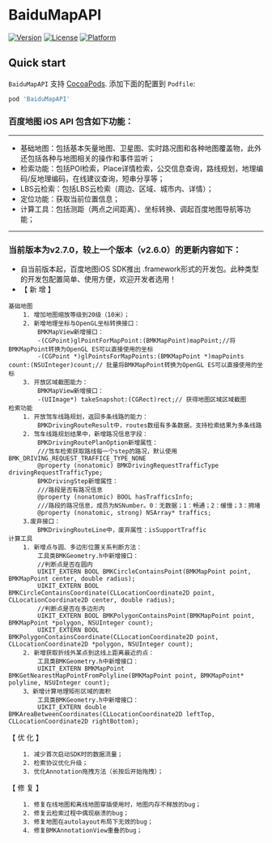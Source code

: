 # BaiduMapAPI
[![Version](https://img.shields.io/cocoapods/v/BaiduMapAPI.svg?style=flat)](http://cocoadocs.org/docsets/BaiduMapAPI)
[![License](https://img.shields.io/cocoapods/l/BaiduMapAPI.svg?style=flat)](http://cocoadocs.org/docsets/BaiduMapAPI)
[![Platform](https://img.shields.io/cocoapods/p/BaiduMapAPI.svg?style=flat)](http://cocoadocs.org/docsets/BaiduMapAPI)

## Quick start

`BaiduMapAPI` 支持 [CocoaPods](http://cocoapods.org).  添加下面的配置到 `Podfile`:

```ruby
pod 'BaiduMapAPI'
```


### 百度地图 iOS API 包含如下功能：
-------------------
* 基础地图：包括基本矢量地图、卫星图、实时路况图和各种地图覆盖物，此外还包括各种与地图相关的操作和事件监听；
* 检索功能：包括POI检索，Place详情检索，公交信息查询，路线规划，地理编码/反地理编码，在线建议查询，短串分享等；
* LBS云检索：包括LBS云检索（周边、区域、城市内、详情）；
* 定位功能：获取当前位置信息；
* 计算工具：包括测距（两点之间距离）、坐标转换、调起百度地图导航等功能；


--------------------------------------------------------------------------------------

### 当前版本为v2.7.0，较上一个版本（v2.6.0）的更新内容如下：


* 自当前版本起，百度地图iOS SDK推出 .framework形式的开发包。此种类型的开发包配置简单、使用方便，欢迎开发者选用！
* 【 新 增 】
```
基础地图
    1. 增加地图缩放等级到20级（10米）；
    2. 新增地理坐标与OpenGL坐标转换接口：
        BMKMapView新增接口：
        -(CGPoint)glPointForMapPoint:(BMKMapPoint)mapPoint;//将BMKMapPoint转换为OpenGL ES可以直接使用的坐标
        -(CGPoint *)glPointsForMapPoints:(BMKMapPoint *)mapPoints count:(NSUInteger)count;// 批量将BMKMapPoint转换为OpenGL ES可以直接使用的坐标
    3. 开放区域截图能力：
        BMKMapView新增接口：
        -(UIImage*) takeSnapshot:(CGRect)rect;// 获得地图区域区域截图
检索功能
    1. 开放驾车线路规划，返回多条线路的能力：
        BMKDrivingRouteResult中，routes数组有多条数据，支持检索结果为多条线路
    2. 驾车线路规划结果中，新增路况信息字段：
        BMKDrivingRoutePlanOption新增属性：
        ///驾车检索获取路线每一个step的路况，默认使用BMK_DRIVING_REQUEST_TRAFFICE_TYPE_NONE
        @property (nonatomic) BMKDrivingRequestTrafficType drivingRequestTrafficType;
        BMKDrivingStep新增属性：
        ///路段是否有路况信息
        @property (nonatomic) BOOL hasTrafficsInfo;
        ///路段的路况信息，成员为NSNumber。0：无数据；1：畅通；2：缓慢；3：拥堵
        @property (nonatomic, strong) NSArray* traffics;
    3.废弃接口：
        BMKDrivingRouteLine中，废弃属性：isSupportTraffic
计算工具
    1. 新增点与圆、多边形位置关系判断方法：
        工具类BMKGeometry.h中新增接口：
        //判断点是否在圆内
        UIKIT_EXTERN BOOL BMKCircleContainsPoint(BMKMapPoint point, BMKMapPoint center, double radius);
        UIKIT_EXTERN BOOL BMKCircleContainsCoordinate(CLLocationCoordinate2D point, CLLocationCoordinate2D center, double radius);
        //判断点是否在多边形内
        UIKIT_EXTERN BOOL BMKPolygonContainsPoint(BMKMapPoint point, BMKMapPoint *polygon, NSUInteger count);
        UIKIT_EXTERN BOOL BMKPolygonContainsCoordinate(CLLocationCoordinate2D point, CLLocationCoordinate2D *polygon, NSUInteger count);
    2. 新增获取折线外某点到这线上距离最近的点：
        工具类BMKGeometry.h中新增接口：
        UIKIT_EXTERN BMKMapPoint BMKGetNearestMapPointFromPolyline(BMKMapPoint point, BMKMapPoint* polyline, NSUInteger count);
    3、新增计算地理矩形区域的面积
        工具类BMKGeometry.h中新增接口：
        UIKIT_EXTERN double BMKAreaBetweenCoordinates(CLLocationCoordinate2D leftTop, CLLocationCoordinate2D rightBottom);
```
【 优 化 】
```
    1. 减少首次启动SDK时的数据流量；
    2. 检索协议优化升级；
    3. 优化Annotation拖拽方法（长按后开始拖拽）；
```
【 修 复 】
```
    1. 修复在线地图和离线地图穿插使用时，地图内存不释放的bug；
    2. 修复云检索过程中偶现崩溃的bug；
    3. 修复地图在autolayout布局下无效的bug；
    4. 修复BMKAnnotationView重叠的bug；
```
